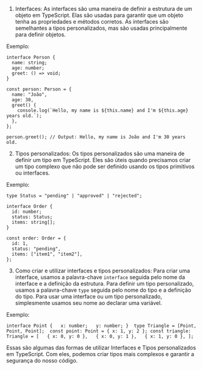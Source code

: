 1.  Interfaces: As interfaces são uma maneira de definir a estrutura de um objeto em TypeScript. Elas são usadas para garantir que um objeto tenha as propriedades e métodos corretos. As interfaces são semelhantes a tipos personalizados, mas são usadas principalmente para definir objetos.

Exemplo:

```
interface Person {
  name: string;
  age: number;
  greet: () => void;
}

const person: Person = {
  name: "João",
  age: 30,
  greet() {
    console.log(`Hello, my name is ${this.name} and I'm ${this.age} years old.`);
  },
};

person.greet(); // Output: Hello, my name is João and I'm 30 years old.

```

2.  Tipos personalizados: Os tipos personalizados são uma maneira de definir um tipo em TypeScript. Eles são úteis quando precisamos criar um tipo complexo que não pode ser definido usando os tipos primitivos ou interfaces.

Exemplo:

```
type Status = "pending" | "approved" | "rejected";

interface Order {
  id: number;
  status: Status;
  items: string[];
}

const order: Order = {
  id: 1,
  status: "pending",
  items: ["item1", "item2"],
};

```



3.  Como criar e utilizar interfaces e tipos personalizados: Para criar uma interface, usamos a palavra-chave `interface` seguida pelo nome da interface e a definição da estrutura. Para definir um tipo personalizado, usamos a palavra-chave `type` seguida pelo nome do tipo e a definição do tipo. Para usar uma interface ou um tipo personalizado, simplesmente usamos seu nome ao declarar uma variável.

Exemplo:

`interface Point {   x: number;   y: number; }  type Triangle = [Point, Point, Point];  const point: Point = { x: 1, y: 2 }; const triangle: Triangle = [   { x: 0, y: 0 },   { x: 0, y: 1 },   { x: 1, y: 0 }, ];`

Essas são algumas das formas de utilizar Interfaces e Tipos personalizados em TypeScript. Com eles, podemos criar tipos mais complexos e garantir a segurança do nosso código.